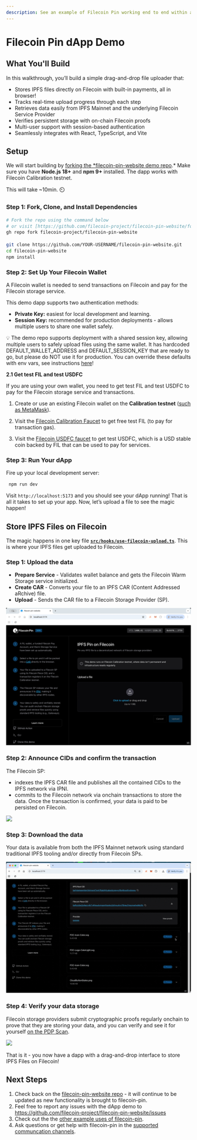 ```yaml
---
description: See an example of Filecoin Pin working end to end within a web context.
---
```


# Filecoin Pin dApp Demo

## What You'll Build

In this walkthrough, you’ll build a simple drag-and-drop file uploader that:

- Stores IPFS files directly on Filecoin with built-in payments, all in browser!
- Tracks real-time upload progress through each step
- Retrieves data easily from IPFS Mainnet and the underlying Filecoin Service Provider
- Verifies persistent storage with on-chain Filecoin proofs
- Multi-user support with session-based authentication
- Seamlessly integrates with React, TypeScript, and Vite

## Setup

We will start building by [forking the *filecoin-pin-website demo repo](https://github.com/filecoin-project/filecoin-pin-website/fork).* Make sure you have **Node.js 18+** and **npm 9+** installed.  The dapp works with Filecoin Calibration testnet. 

This will take ~10min. ⏲️

### Step 1: Fork, Clone, and Install Dependencies

```bash
# Fork the repo using the command below
# or visit [https://github.com/filecoin-project/filecoin-pin-website/fork](https://github.com/filecoin-project/filecoin-pin-website/fork)
gh repo fork filecoin-project/filecoin-pin-website

git clone https://github.com/YOUR-USERNAME/filecoin-pin-website.git
cd filecoin-pin-website
npm install
```

### **Step 2: Set Up Your Filecoin Wallet**

A Filecoin wallet is needed to send transactions on Filecoin and pay for the Filecoin storage service.

This demo dapp supports two authentication methods:

- **Private Key:** easiest for local development and learning.
- **Session Key:** recommended for production deployments - allows multiple users to share one wallet safely.

💡 The demo repo supports deployment with a shared session key, allowing multiple users to safely upload files using the same wallet. It has hardcoded DEFAULT_WALLET_ADDRESS and DEFAULT_SESSION_KEY that are ready to go, but please do NOT use it for production. You can override these defaults with env vars, see instructions [here](https://github.com/filecoin-project/filecoin-pin-website/blob/main/CONTRIBUTING.md#local-setup)!

**2.1 Get test FIL and test USDFC**

If you are using your own wallet, you need to get test FIL and test USDFC to pay for the Filecoin storage service and transactions.

1. Create or use an existing Filecoin wallet on the ****Calibration testnet**** ([such as MetaMask](https://docs.filecoin.io/basics/assets/metamask-setup#tab-calibration)).

2. Visit the [Filecoin Calibration Faucet](https://faucet.calibnet.chainsafe-fil.io/funds.html) to get free test FIL (to pay for transaction gas).

3. Visit the [Filecoin USDFC faucet](https://forest-explorer.chainsafe.dev/faucet/calibnet_usdfc])  to get test USDFC, which is a USD stable coin backed by FIL that can be used to pay for services.

### **Step 3: Run Your dApp**

Fire up your local development server:

```bash
 npm run dev
```

Visit `http://localhost:5173` and you should see your dApp running! That is all it takes to set up your app. Now, let’s upload a file to see the magic happen!

## Store IPFS Files on Filecoin

The magic happens in one key file [**`src/hooks/use-filecoin-upload.ts`**](https://github.com/filecoin-project/filecoin-pin-website/blob/main/src/hooks/use-filecoin-upload.ts). This is where your IPFS files get uploaded to Filecoin. 

### Step 1: Upload the data

- **Prepare Service** - Validates wallet balance and gets the Filecoin Warm Storage service initialized.
- **Create CAR** - Converts your file to an IPFS CAR (Content Addressed aRchive) file.
- **Upload** - Sends the CAR file to a Filecoin Storage Provider (SP).
    
![](./assets/pinapp-upload.gif)
    
### Step 2: Announce CIDs and confirm the transaction

The Filecoin SP:

- indexes the IPFS CAR file and publishes all the contained CIDs to the IPFS network via IPNI.
- commits to the Filecoin network via onchain transactions to store the data. Once the transaction is confirmed, your data is paid to be persisted on Filecoin.
    
![](./assets/pinapp-publish.gif)

### Step 3: Download the data

Your data is available from both the IPFS Mainnet network using standard traditional IPFS tooling and/or directly from Filecoin SPs.

![](./assets/pinapp-download.gif)

### **Step 4: Verify your data storage**

Filecoin storage providers submit cryptographic proofs regularly onchain to prove that they are storing your data, and you can verify and see it for yourself [on the PDP Scan](https://pdp.vxb.ai/calibration).

![](./assets/pinapp-viewproof.gif)

That is it - you now have a dapp with a drag-and-drop interface to store IPFS Files on Filecoin!

## Next Steps

1. Check back on the [filecoin-pin-website repo](https://github.com/filecoin-project/filecoin-pin-website) - it will continue to be updated as new functionality is brought to filecoin-pin.
2. Feel free to report any issues with the dApp demo to https://github.com/filecoin-project/filecoin-pin-website/issues
3. Check out the the [other example uses of filecoin-pin](../).
4. Ask questions or get help with filecoin-pin in the [supported communcation channels](https://github.com/filecoin-project/filecoin-pin?tab=readme-ov-file#support-info).
